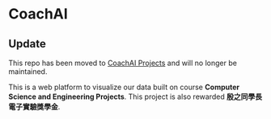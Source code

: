 # CoachAI

## Update
This repo has been moved to [CoachAI Projects](https://github.com/wywyWang/CoachAI-Projects) and will no longer be maintained.

This is a web platform to visualize our data built on course **Computer Science and Engineering Projects**.
This project is also rewarded **殷之同學長電子實驗獎學金**.
